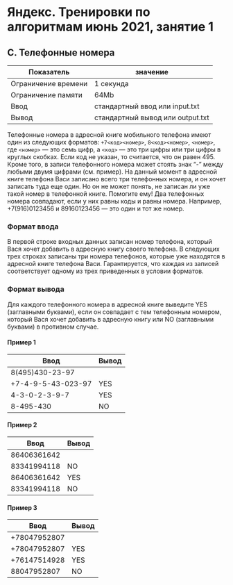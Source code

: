 # Яндекс. Тренировки по алгоритмам июнь 2021, занятие 1

## C. Телефонные номера

| Показатель           | значение                          |
|----------------------|-----------------------------------|
| Ограничение времени  | 1 секунда                         |
| Ограничение памяти   | 64Mb                              |
| Ввод                 | стандартный ввод или input.txt    |
| Вывод                | стандартный вывод или output.txt  |

Телефонные номера в адресной книге мобильного телефона имеют один из следующих форматов: `+7<код><номер>`, `8<код><номер>`, `<номер>`, где `<номер>` — это семь цифр, а `<код>` — это три цифры или три цифры в круглых скобках. Если код не указан, то считается, что он равен 495. Кроме того, в записи телефонного номера может стоять знак “-” между любыми двумя цифрами (см. пример). На данный момент в адресной книге телефона Васи записано всего три телефонных номера, и он хочет записать туда еще один. Но он не может понять, не записан ли уже такой номер в телефонной книге. Помогите ему! Два телефонных номера совпадают, если у них равны коды и равны номера. Например, +7(916)0123456 и 89160123456 — это один и тот же номер.

### Формат ввода

В первой строке входных данных записан номер телефона, который Вася хочет добавить в адресную книгу своего телефона. В следующих трех строках записаны три номера телефонов, которые уже находятся в адресной книге телефона Васи. Гарантируется, что каждая из записей соответствует одному из трех приведенных в условии форматов.

### Формат вывода

Для каждого телефонного номера в адресной книге выведите YES (заглавными буквами), если он совпадает с тем телефонным номером, который Вася хочет добавить в адресную книгу или NO (заглавными буквами) в противном случае.

#### Пример 1

| Ввод               | Вывод |
|--------------------|-------|
| 8(495)430-23-97    |       |
| +7-4-9-5-43-023-97 | YES   |
| 4-3-0-2-3-9-7      | YES   |
| 8-495-430          | NO    |

#### Пример 2

| Ввод         | Вывод |
|--------------|-------|
| 86406361642  |       |
| 83341994118  | NO    |
| 86406361642  | YES   |
| 83341994118  | NO    |

#### Пример 3

| Ввод          | Вывод |
|---------------|-------|
| +78047952807  |       |
| +78047952807  | YES   |
| +76147514928  | YES   |
| 88047952807   | NO    |
